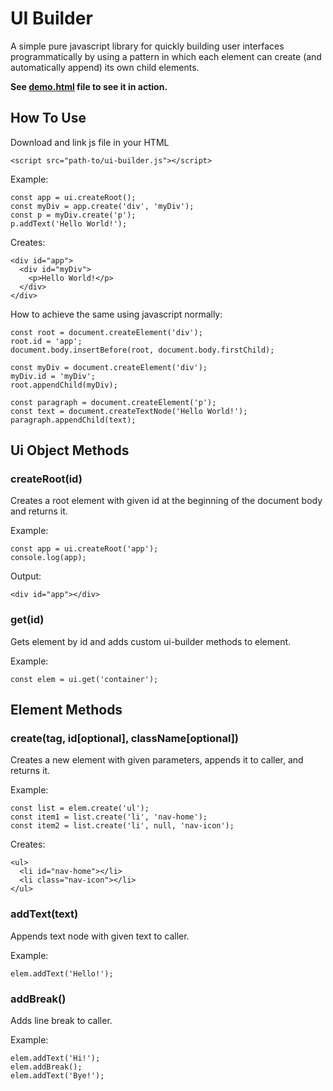 # UI Builder

A simple pure javascript library for quickly building user interfaces programmatically by using a pattern in which
each element can create (and automatically append) its own child elements.

**See [demo.html](http://projects.martymagaan.com/ui-builder/demo/demo.html) file to see it in action.**

## How To Use

Download and link js file in your HTML

    <script src="path-to/ui-builder.js"></script>

Example:

    const app = ui.createRoot();
    const myDiv = app.create('div', 'myDiv');
    const p = myDiv.create('p');
    p.addText('Hello World!');

Creates:

    <div id="app">
      <div id="myDiv">
        <p>Hello World!</p>
      </div>
    </div>

How to achieve the same using javascript normally:

    const root = document.createElement('div');
    root.id = 'app';
    document.body.insertBefore(root, document.body.firstChild);

    const myDiv = document.createElement('div');
    myDiv.id = 'myDiv';
    root.appendChild(myDiv);

    const paragraph = document.createElement('p');
    const text = document.createTextNode('Hello World!');
    paragraph.appendChild(text);
    

## Ui Object Methods

### createRoot(id) ###

Creates a root element with given id at the beginning of the document body and returns it.

Example:

    const app = ui.createRoot('app');
    console.log(app);

Output:

    <div id="app"></div>


### get(id) ###

Gets element by id and adds custom ui-builder methods to element.

Example:

    const elem = ui.get('container');


## Element Methods ##

### create(tag, id[optional], className[optional]) ###

Creates a new element with given parameters, appends it to caller, and returns it.

Example:

    const list = elem.create('ul');
    const item1 = list.create('li', 'nav-home');
    const item2 = list.create('li', null, 'nav-icon');

Creates:

    <ul>
      <li id="nav-home"></li>
      <li class="nav-icon"></li>
    </ul>


### addText(text) ###

Appends text node with given text to caller.

Example:

    elem.addText('Hello!');


### addBreak() ###

Adds line break to caller.

Example:

    elem.addText('Hi!');
    elem.addBreak();
    elem.addText('Bye!');